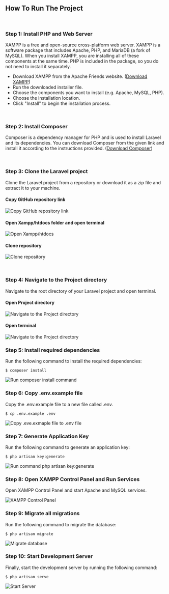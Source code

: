 ## **How To Run The Project**

<br />

### **Step 1: Install PHP and Web Server**
XAMPP is a free and open-source cross-platform web server. XAMPP is a software package that includes Apache, PHP, and MariaDB (a fork of MySQL). When you install XAMPP, you are installing all of these components at the same time. PHP is included in the package, so you do not need to install it separately.
- Download XAMPP from the Apache Friends website. ([Download XAMPP](https://www.apachefriends.org/download.html))
- Run the downloaded installer file.
- Choose the components you want to install (e.g. Apache, MySQL, PHP).
- Choose the installation location.
- Click "Install" to begin the installation process.

<br />

### **Step 2: Install Composer**
Composer is a dependency manager for PHP and is used to install Laravel and its dependencies. You can download Composer from the given link and install it according to the instructions provided. ([Download Composer](https://getcomposer.org/download/))

<br />

### **Step 3: Clone the Laravel project**
Clone the Laravel project from a repository or download it as a zip file and extract it to your machine.

#### **Copy GitHub repository link**

![Copy GitHub repository link](screenshots/step_1.png)

#### **Open Xampp/htdocs folder and open terminal**

![Open Xampp/htdocs](screenshots/step_2.png)

#### **Clone repository**

![Clone repository](screenshots/step_3.png)

<br />

### **Step 4: Navigate to the Project directory**
Navigate to the root directory of your Laravel project and open terminal.

#### **Open Project directory**

![Navigate to the Project directory](screenshots/step_4.png)

#### **Open terminal**

![Navigate to the Project directory](screenshots/step_5.png)


### **Step 5: Install required dependencies**
Run the following command to install the required dependencies:

    $ composer install

![Run composer install command](screenshots/step_6.png)

### **Step 6: Copy .env.example file**
Copy the .env.example file to a new file called .env.

    $ cp .env.example .env

![Copy .eve.exmaple file to .env file](screenshots/step_7.png)

### **Step 7: Generate Application Key**
Run the following command to generate an application key:

    $ php artisan key:generate

![Run command php artisan key:generate](screenshots/step_8.png)

### **Step 8: Open XAMPP Control Panel and Run Services**
Open XAMPP Control Panel and start Apache and MySQL services.

![XAMPP Control Panel](screenshots/step_9.png)

### **Step 9: Migrate all migrations**
Run the following command to migrate the database:

    $ php artisan migrate

![Migrate database](screenshots/step_12.png)

### **Step 10: Start Development Server**
Finally, start the development server by running the following command:

    $ php artisan serve

![Start Server](screenshots/step_13.png)

<br />
